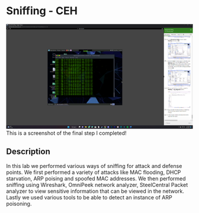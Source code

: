 <h1>Sniffing - CEH</h1>


![Image Alt](https://github.com/DannyRRios/CEH-Lab-8/blob/6a4bcfb930969a3d8964e901bd39d7596732676c/Lab8-1.png)
This is a screenshot of the final step I completed! 

<h2>Description</h2>
In this lab we performed various ways of sniffing for attack and defense points. We first performed a variety of attacks like MAC flooding, DHCP starvation, ARP poising and spoofed MAC addresses. We then performed sniffing using Wireshark, OmniPeek network analyzer, SteelCentral Packet analyzer to view sensitive information that can be viewed in the network. Lastly we used various tools to be able to detect an instance of ARP poisoning.
<br />
